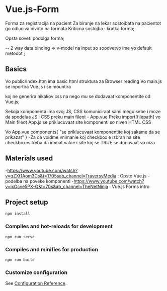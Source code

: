 # Vue.js-Form

Forma za registracija na pacient
Za biranje na lekar 
sostojbata na pacientot go odluciva nivoto na formata 
Kriticna sostojba : kratka forma;

Opsta sovet: podolga forma;

*--*
2 way data binding => v-model na input so soodvetvo ime vo default metodot  ;


## Basics
Vo public/Index.htm ima basic html struktura za Browser reading 
Vo main.js se inportira Vue.js i se mountira <div id="app"> koj ne generira nikakov css
na nego mu se dodavaat komponentite od Vue.js;

Sekoja komponenta ima svoj JS, CSS komuniciraat sami megu sebe i moze da spodelua JS i CSS preku main fileot - App.vue
Preku import[filepath] vo Main fileot App.js se priklucuvaat site komponenti so niven HTML CSS

Vo App.vue
components{
  "se priklucuvaat komponentite koj sakame da se prikazat"
} 
-Za da voidme vnimanie koj checkbox e izbran na site checkboxes treba da immat value i site koj se TRUE se dodavaat vo niza 

## Materials used
-https://www.youtube.com/watch?v=qZXt1Aom3Cs&t=1705sab_channel=TraversyMedia : Opsto Vue.js - podelba na poveke komponenti 
-https://www.youtube.com/watch?v=ixOcve5PX-Q&t=70s&ab_channel=TheNetNinja
: Vue.js Forms intro

## Project setup
```
npm install
```

### Compiles and hot-reloads for development
```
npm run serve
```

### Compiles and minifies for production
```
npm run build
```

### Customize configuration
See [Configuration Reference](https://cli.vuejs.org/config/).
